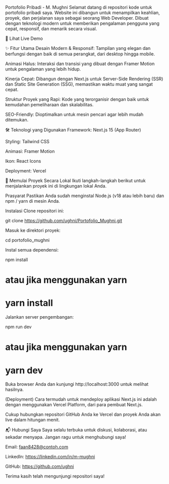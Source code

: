 Portofolio Pribadi - M. Mughni
Selamat datang di repositori kode untuk portofolio pribadi saya. Website ini dibangun untuk menampilkan keahlian, proyek, dan perjalanan saya sebagai seorang Web Developer. Dibuat dengan teknologi modern untuk memberikan pengalaman pengguna yang cepat, responsif, dan menarik secara visual.

🔗 Lihat Live Demo

✨ Fitur Utama
Desain Modern & Responsif: Tampilan yang elegan dan berfungsi dengan baik di semua perangkat, dari desktop hingga mobile.

Animasi Halus: Interaksi dan transisi yang dibuat dengan Framer Motion untuk pengalaman yang lebih hidup.

Kinerja Cepat: Dibangun dengan Next.js untuk Server-Side Rendering (SSR) dan Static Site Generation (SSG), memastikan waktu muat yang sangat cepat.

Struktur Proyek yang Rapi: Kode yang terorganisir dengan baik untuk kemudahan pemeliharaan dan skalabilitas.

SEO-Friendly: Dioptimalkan untuk mesin pencari agar lebih mudah ditemukan.

🛠️ Teknologi yang Digunakan
Framework: Next.js 15 (App Router)

Styling: Tailwind CSS

Animasi: Framer Motion

Ikon: React Icons

Deployment: Vercel

🚀 Memulai Proyek Secara Lokal
Ikuti langkah-langkah berikut untuk menjalankan proyek ini di lingkungan lokal Anda.

Prasyarat
Pastikan Anda sudah menginstal Node.js (v18 atau lebih baru) dan npm / yarn di mesin Anda.

Instalasi
Clone repositori ini:

git clone https://github.com/ughni/Portofolio_Mughni.git

Masuk ke direktori proyek:

cd portofolio_mughni

Instal semua dependensi:

npm install
# atau jika menggunakan yarn
# yarn install

Jalankan server pengembangan:

npm run dev
# atau jika menggunakan yarn
# yarn dev

Buka browser Anda dan kunjungi http://localhost:3000 untuk melihat hasilnya.

(Deployment)
Cara termudah untuk mendeploy aplikasi Next.js ini adalah dengan menggunakan Vercel Platform, dari para pembuat Next.js.

Cukup hubungkan repositori GitHub Anda ke Vercel dan proyek Anda akan live dalam hitungan menit.

📬 Hubungi Saya
Saya selalu terbuka untuk diskusi, kolaborasi, atau sekadar menyapa. Jangan ragu untuk menghubungi saya!

Email: faan8428@contoh.com

LinkedIn: https://linkedin.com/in/m-mughni

GitHub: https://github.com/ughni

Terima kasih telah mengunjungi repositori saya!